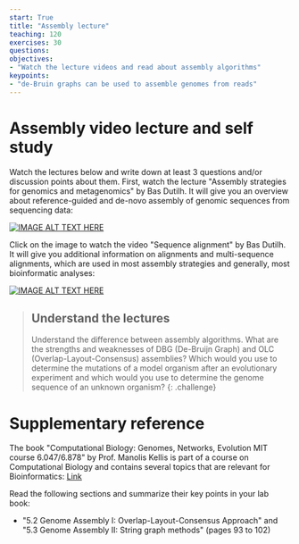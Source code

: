 ```yaml
---
start: True
title: "Assembly lecture"
teaching: 120
exercises: 30
questions:
objectives:
- "Watch the lecture videos and read about assembly algorithms"
keypoints:
- "de-Bruin graphs can be used to assemble genomes from reads"
---
```


# Assembly video lecture and self study

Watch the lectures below and write down at least 3 questions and/or discussion points about them. First, watch 
the lecture "Assembly strategies for genomics and metagenomics" by Bas Dutilh. It will give you an overview about
reference-guided and de-novo assembly of genomic sequences from sequencing data:
  
[![IMAGE ALT TEXT HERE](https://img.youtube.com/vi/mHmMbPxKmn0/0.jpg)](https://www.youtube.com/watch?v=mHmMbPxKmn0)  

Click on the image to watch the video "Sequence alignment" by Bas Dutilh. It will give you additional information
on alignments and multi-sequence alignments, which are used in most assembly strategies and generally, most 
bioinformatic analyses:
  
[![IMAGE ALT TEXT HERE](https://img.youtube.com/vi/MgdfZTA-J3o/0.jpg)](https://www.youtube.com/watch?v=MgdfZTA-J3o)


> ## Understand the lectures
> Understand the difference between assembly algorithms. What are the strengths and weaknesses of
> DBG (De-Bruijn Graph) and OLC (Overlap-Layout-Consensus) assemblies? Which would you use to determine the
> mutations of a model organism after an evolutionary experiment and which would you use to determine the
> genome sequence of an unknown organism?
{: .challenge}

# Supplementary reference 

The book "Computational Biology: Genomes, Networks, Evolution MIT course 6.047/6.878" by Prof. Manolis Kellis 
is part of a course on Computational Biology and contains several topics that are relevant for Bioinformatics: 
[Link](https://ocw.mit.edu/ans7870/6/6.047/f15/MIT6_047F15_Compiled.pdf)

Read the following sections and summarize their key points in your lab book:  

- "5.2 Genome Assembly I: Overlap-Layout-Consensus Approach" and "5.3 Genome Assembly II: String graph methods" (pages 93 to 102)

